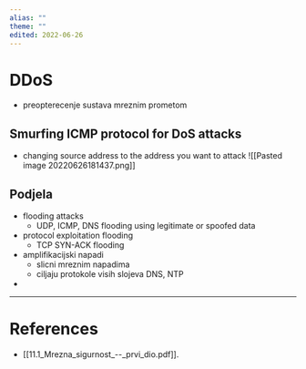 ```yaml
---
alias: ""
theme: ""
edited: 2022-06-26
---
```

# DDoS
- preopterecenje sustava mreznim prometom

## Smurfing ICMP protocol for DoS attacks 
- changing source address to the address you want to attack  ![[Pasted image 20220626181437.png]]

## Podjela
- flooding attacks
	- UDP, ICMP, DNS flooding using legitimate or spoofed data
- protocol exploitation flooding
	- TCP SYN-ACK flooding
- amplifikacijski napadi
	- slicni mreznim napadima
	- ciljaju protokole visih slojeva DNS, NTP
- 

---
# References
- [[11.1_Mrezna_sigurnost_--_prvi_dio.pdf]].